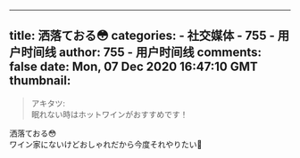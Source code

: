 
---
title: 洒落ておる😳
categories: 
    - 社交媒体
    - 755 - 用户时间线
author: 755 - 用户时间线
comments: false
date: Mon, 07 Dec 2020 16:47:10 GMT
thumbnail: 
---

<div>   
<blockquote>アキタツ:<br>眠れない時はホットワインがおすすめです！</blockquote><p>洒落ておる😳<br>ワイン家にないけどおしゃれだから今度それやりたい🍷</p>  
</div>
            